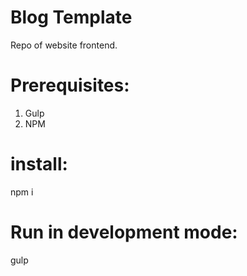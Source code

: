 # Blog Template

Repo of website frontend.

# Prerequisites:
1. Gulp
2. NPM

# install:
npm i

# Run in development mode:
gulp
